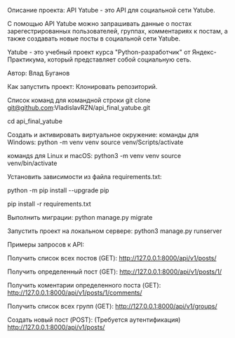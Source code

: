 Описание проекта:
API Yatube - это API для социальной сети Yatube.

С помощью API Yatube можно запрашивать данные о постах зарегестрированных пользователей, группах, комментариях к постам, а также создавать новые посты  в социальной сети Yatube.

Yatube - это учебный проект курса "Python-разработчик" от Яндекс-Практикума, который представляет собой социальную сеть.

Автор: Влад Буганов

Как запустить проект:
Клонировать репозиторий. 

Список команд для командной строки
git clone git@github.com:VladislavRZN/api_final_yatube.git

cd api_final_yatube

Cоздать и активировать виртуальное окружение:
команды для Windows:
python -m venv venv
source venv/Scripts/activate

командs для Linux и macOS:
python3 -m venv venv
source venv/bin/activate

Установить зависимости из файла requirements.txt:

python -m pip install --upgrade pip

pip install -r requirements.txt

Выполнить миграции:
python manage.py migrate

Запустить проект на локальном сервере:
python3 manage.py runserver

Примеры запросов к API:

Получить список всех постов (GET):
http://127.0.0.1:8000/api/v1/posts/

Получить определенный пост (GET):
http://127.0.0.1:8000/api/v1/posts/1/

Получить коментарии определенного поста (GET):
http://127.0.0.1:8000/api/v1/posts/1/comments/

Получить список всех групп (GET):
http://127.0.0.1:8000/api/v1/groups/

Создать новый пост (POST):
(Требуется аутентификация)
http://127.0.0.1:8000/api/v1/posts/

